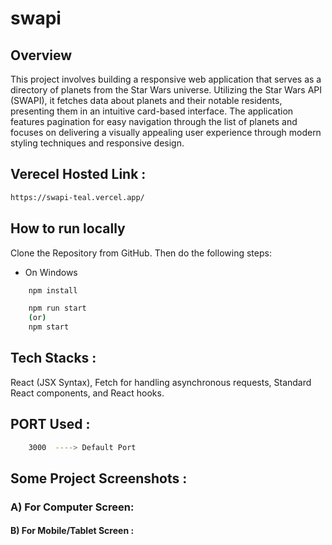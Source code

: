 # swapi
## Overview
This project involves building a responsive web application that serves as a directory of planets from the Star Wars universe. Utilizing the Star Wars API (SWAPI), it fetches data about planets and their notable residents, presenting them in an intuitive card-based interface. The application features pagination for easy navigation through the list of planets and focuses on delivering a visually appealing user experience through modern styling techniques and responsive design.

## Verecel Hosted Link :
```bash
https://swapi-teal.vercel.app/
```

## How to run locally

Clone the Repository from GitHub. Then do the following steps:

- On Windows

```bash
    npm install
```

```bash
    npm run start
    (or)
    npm start 
```

## Tech Stacks :

React (JSX Syntax), Fetch for handling asynchronous requests, Standard React components, and React hooks.

## PORT Used :

```bash
    3000  ----> Default Port
```
## Some Project Screenshots :
### A) For Computer Screen:

#### B) For Mobile/Tablet Screen :
